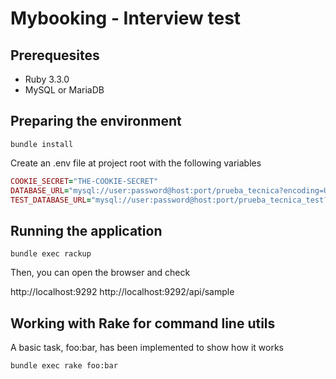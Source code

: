 # Mybooking - Interview test

## Prerequesites

- Ruby 3.3.0
- MySQL or MariaDB

## Preparing the environment
```
bundle install
````

Create an .env file at project root with the following variables

```ruby
COOKIE_SECRET="THE-COOKIE-SECRET"
DATABASE_URL="mysql://user:password@host:port/prueba_tecnica?encoding=UTF-8-MB4"
TEST_DATABASE_URL="mysql://user:password@host:port/prueba_tecnica_test?encoding=UTF-8-MB4"
```

## Running the application

```
bundle exec rackup
```

Then, you can open the browser and check

http://localhost:9292
http://localhost:9292/api/sample



## Working with Rake for command line utils

A basic task, foo:bar, has been implemented to show how it works

```
bundle exec rake foo:bar
```